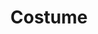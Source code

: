 ---
title: Costume
longTitle: 'Costume'
tags:
- gccommon
french:
- "[[Costume]]"
relatedTerm:
- "[[Clothing]]"
---